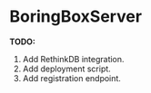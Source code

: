 # BoringBoxServer

**TODO:**
1. Add RethinkDB integration.
2. Add deployment script.
3. Add registration endpoint.

